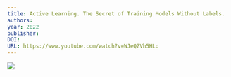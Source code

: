 ```yaml
---
title: Active Learning. The Secret of Training Models Without Labels.
authors: 
year: 2022
publisher: 
DOI: 
URL: https://www.youtube.com/watch?v=WJeQZVh5HLo
---
```

![](https://www.youtube.com/watch?v=WJeQZVh5HLo)
